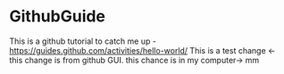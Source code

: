 # GithubGuide
This is a github tutorial to catch me up - https://guides.github.com/activities/hello-world/
This is a test change <- this change is from github GUI. this chance is in my computer-> mm 
